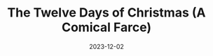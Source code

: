 ---
title: The Twelve Days of Christmas (A Comical Farce)
Theatre: Act II Players
Venue: Mandarin Community Club
date: 2023-12-02
closing_date: 2023-12-03
showtimes:
  - 2023-12-02 14:00:00
  - 2023-12-02 19:00:00
  - 2023-12-03 15:00:00
featured_image: 
featured_image_alt: 
featured_image_caption: 
featured_image_attr: 
featured_image_attr_link: 
playbill:
Website: https://actiiplayers.org/12-days-of-christmas
Tickets: https://www.eventbrite.com/cc/12-days-of-christmas-2836209
show_details: 
cast:
  - Shirley Partridge: Audrey Hall
  - Dot the Turtledove: Nora Price
  - Ricky the Turtledove: Leah Perez
  - Mom Partridge: Maureen Chandler Reid
  - Grammy & Great Grammy Partridge: Emily Charleton
  - Clothilde the French Hen: Emma Farmer
  - Solange the French Hen: Leah Perez
  - Henri the French Hen/Rooster: Zayon Copeland
  - Calling Bird 1: Zakayus Copeland
  - Calling Bird 2: Zendaya Copeland
  - Calling Bird 3: Nikita Copeland
  - Calling Bird 4: Alisia Burkland
  - Christmas Hoarder: Danielle Mancinotti
  - Alyssa the Steampunk Swan: Jordyn Sarna
  - Host of the Comedy Club: Walker Trosclair
  - Tyler the Drummer: Xander Trosclair
  - Francis the Milkmaid: Evie Mulberry
  - Samantha the Lady: Tori Tompkins
  - Nick the Lord: Tyler Dozier
crew:
  - Director: Tori Tompkins
  - Assistant Director: Juanelle Strickland
  - Props: Juanelle Strickland
  - Costumer: Juanelle Strickland
  - Music Director: Emily Charleton
orchestra:
genres: 
- Musical
- Comedy
- Holiday
- Family
- Farce
Description: 
---